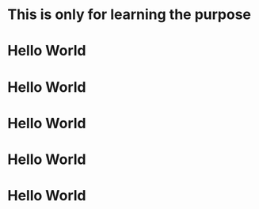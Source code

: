 # This is only for learning the purpose
# Hello World
# Hello World
# Hello World
# Hello World
# Hello World